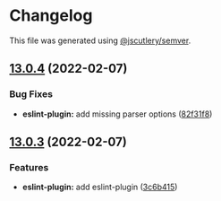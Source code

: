 # Changelog

This file was generated using [@jscutlery/semver](https://github.com/jscutlery/semver).

## [13.0.4](https://github.com/fruchtzwerg/ngutils/compare/v13.0.3...v13.0.4) (2022-02-07)


### Bug Fixes

* **eslint-plugin:** add missing parser options ([82f31f8](https://github.com/fruchtzwerg/ngutils/commit/82f31f850efb0795be2fe1c0254f1a1fefbf7a31))



## [13.0.3](https://github.com/fruchtzwerg/ngutils/compare/v13.0.2...v13.0.3) (2022-02-07)


### Features

* **eslint-plugin:** add eslint-plugin ([3c6b415](https://github.com/fruchtzwerg/ngutils/commit/3c6b4157bc1602177dc4a787d9423eaa25fb4a83))
